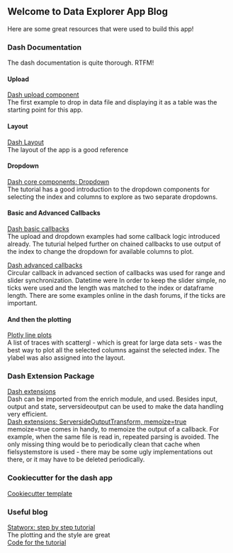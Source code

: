 ## Welcome to Data Explorer App Blog

Here are some great resources that were used to build this app!

### Dash Documentation

The dash documentation is quite thorough.  RTFM!

#### Upload
[Dash upload component](https://dash.plotly.com/dash-core-components/upload) <br />
The first example to drop in data file and displaying it as a table was the starting point for this app.

#### Layout
[Dash Layout](https://dash.plotly.com/layout) <br />
The layout of the app is a good reference

#### Dropdown
[Dash core components: Dropdown](https://dash.plotly.com/dash-core-components/dropdown) <br />
The tutorial has a good introduction to the dropdown components for selecting the index and columns to explore as two separate dropdowns.

#### Basic and Advanced Callbacks
[Dash basic callbacks](https://dash.plotly.com/basic-callbacks) <br />
The upload and dropdown examples had some callback logic introduced already.  The tuturial helped further on chained callbacks to use output of the index to change the dropdown for available columns to plot.

[Dash advanced callbacks](https://dash.plotly.com/advanced-callbacks) <br />
Circular callback in advanced section of callbacks was used for range and slider synchronization.  Datetime were In order to keep the slider simple, no ticks were used and the length was matched to the index or dataframe length.  There are some examples online in the dash forums, if the ticks are important. 

#### And then the plotting
[Plotly line plots](https://plotly.com/python/line-charts/) <br />
A list of traces with scattergl - which is great for large data sets - was the best way to plot all the selected columns against the selected index.  The ylabel was also assigned into the layout. <br />

### Dash Extension Package
[Dash extensions](https://www.dash-extensions.com/) <br />
Dash can be imported from the enrich module, and used.  Besides input, output and state, serversideoutput can be used to make the data handling very efficient. <br />
[Dash extensions: ServersideOutputTransform, memoize=true](https://www.dash-extensions.com/transforms/serverside-output-transform) <br />
memoize=true comes in handy, to memoize the output of a callback.  For example, when the same file is read in, repeated parsing is avoided.  The only missing thing would be to periodically clean that cache when fielsystemstore is used - there may be some ugly implementations out there, or it may have to be deleted periodically.

### Cookiecutter for the dash app
[Cookiecutter template](https://github.com/chrisvoncsefalvay/cookiecutter-dash)

### Useful blog
[Statworx: step by step tutorial](https://www.statworx.com/en/content-hub/blog/how-to-build-a-dashboard-in-python-plotly-dash-step-by-step-tutorial/)<br />
The plotting and the style are great <br />
[Code for the tutorial](https://github.com/STATWORX/blog/tree/master/DashApp)

